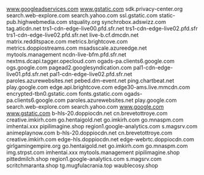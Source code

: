 www.googleadservices.com
www.gstatic.com
sdk.privacy-center.org
search.web-explore.com
search.yahoo.com
ssl.gstatic.com
static-pub.highwebmedia.com
stquality.org
synchrobox.adswizz.com
tag.aticdn.net
trs1-cdn-edge-live00.pfd.sfr.net
trs1-cdn-edge-live02.pfd.sfr
trs1-cdn-edge-live02.pfd.sfr.net
live-b.cf.dmcdn.net
matrix.redditspace.com
metrics.brightcove.com
metrics.doppiostreams.com
msadsscale.azureedge.net
mytools.management
ncdn-live-bfm.pfd.sfr.net
nextms.dcapi.tagger.opecloud.com
ogads-pa.clients6.google.com
ogs.google.com
pagead2.googlesyndication.com
pal1-cdn-edge-live01.pfd.sfr.net
pal1-cdn-edge-live02.pfd.sfr.net
paroles.azurewebsites.net
pebed.dm-event.net
ping.chartbeat.net
play.google.com
edge.api.brightcove.com
edge30-ams.live.mmcdn.com
encrypted-tbn0.gstatic.com
fonts.gstatic.com
ogads-pa.clients6.google.com
paroles.azurewebsites.net
play.google.com
search.web-explore.com
search.yahoo.com
www.google.com
www.gstatic.com
b-hls-20.doppiocdn.net
cn.brevetottroye.com
creative.imkirh.com
go.hentaigold.net
go.imkirh.com
go.mnaspm.com
imhentai.xxx
pipilimagine.shop
region1.google-analytics.com
s.magsrv.com
animeplaynow.com
b-hls-20.doppiocdn.net
cn.brevetottroye.com
creative.imkirh.com
edge-hls.doppiocdn.net
edge-webrtc.doppiocdn.com
girlgamingempire.org
go.hentaigold.net
go.imkirh.com
go.mnaspm.com
img.strpst.com
imhentai.xxx
mytools.management
pipilimagine.shop
pittedmilch.shop
region1.google-analytics.com
s.magsrv.com
scritchmaranta.shop
tg.mugfulacrania.top
waublecosy.shop

